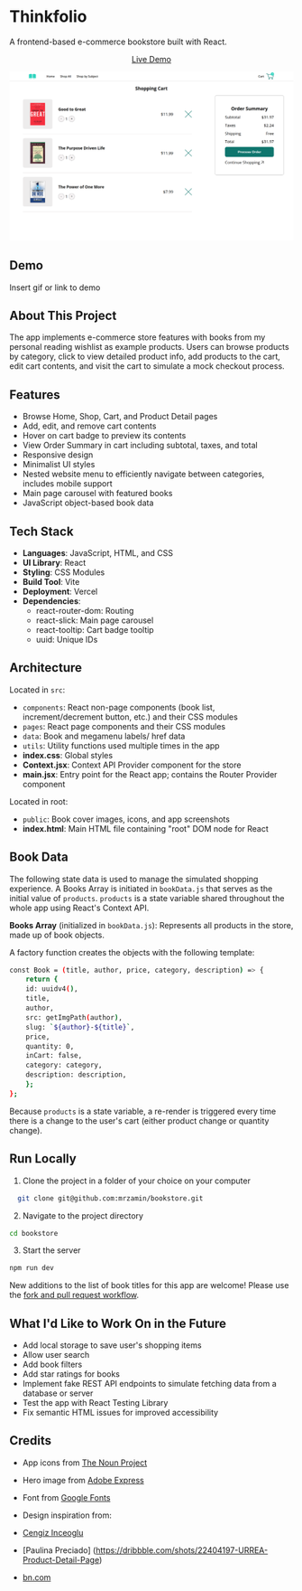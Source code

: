 # Thinkfolio

A frontend-based e-commerce bookstore built with React.

<div align="center">
  
[Live Demo](#)

![App Preview](public/screenshots/CheckoutPage.png)

</div>

## Demo

Insert gif or link to demo

## About This Project

The app implements e-commerce store features with books from my personal reading wishlist as example products. Users can browse products by category, click to view detailed product info, add products to the cart, edit cart contents, and visit the cart to simulate a mock checkout process.

## Features

- Browse Home, Shop, Cart, and Product Detail pages
- Add, edit, and remove cart contents
- Hover on cart badge to preview its contents
- View Order Summary in cart including subtotal, taxes, and total
- Responsive design
- Minimalist UI styles
- Nested website menu to efficiently navigate between categories, includes mobile support
- Main page carousel with featured books
- JavaScript object-based book data

## Tech Stack

- **Languages**: JavaScript, HTML, and CSS
- **UI Library**: React
- **Styling**: CSS Modules
- **Build Tool**: Vite
- **Deployment**: Vercel
- **Dependencies**:
  - react-router-dom: Routing
  - react-slick: Main page carousel
  - react-tooltip: Cart badge tooltip
  - uuid: Unique IDs

## Architecture

Located in `src`:

- `components`: React non-page components (book list, increment/decrement button, etc.) and their CSS modules
- `pages`: React page components and their CSS modules
- `data`: Book and megamenu labels/ href data
- `utils`: Utility functions used multiple times in the app
- **index.css**: Global styles
- **Context.jsx**: Context API Provider component for the store
- **main.jsx**: Entry point for the React app; contains the Router Provider component

Located in root:

- `public`: Book cover images, icons, and app screenshots
- **index.html**: Main HTML file containing "root" DOM node for React

## Book Data

The following state data is used to manage the simulated shopping experience. A Books Array is initiated in `bookData.js` that serves as the initial value of `products`. `products` is a state variable shared throughout the whole app using React's Context API.

**Books Array** (initialized in `bookData.js`):
Represents all products in the store, made up of book objects.

A factory function creates the objects with the following template:

```bash
const Book = (title, author, price, category, description) => {
    return {
    id: uuidv4(),
    title,
    author,
    src: getImgPath(author),
    slug: `${author}-${title}`,
    price,
    quantity: 0,
    inCart: false,
    category: category,
    description: description,
    };
};
```

Because `products` is a state variable, a re-render is triggered every time there is a change to the user's cart (either product change or quantity change).

## Run Locally

1. Clone the project in a folder of your choice on your computer

```bash
  git clone git@github.com:mrzamin/bookstore.git
```

2. Navigate to the project directory

```bash
cd bookstore
```

3. Start the server

```bash
npm run dev
```

New additions to the list of book titles for this app are welcome! Please use the [fork and pull request workflow](https://docs.github.com/en/get-started/exploring-projects-on-github/contributing-to-a-projecthttps://docs.github.com/en/get-started/exploring-projects-on-github/contributing-to-a-project).

## What I'd Like to Work On in the Future

- Add local storage to save user's shopping items
- Allow user search
- Add book filters
- Add star ratings for books
- Implement fake REST API endpoints to simulate fetching data from a database or server
- Test the app with React Testing Library
- Fix semantic HTML issues for improved accessibility

## Credits

- App icons from [The Noun Project](https://thenounproject.com/)
- Hero image from [Adobe Express](https://www.adobe.com/express/)
- Font from [Google Fonts](https://fonts.google.com/)
- Design inspiration from:
- [Cengiz Inceoglu](https://dribbble.com/shots/23265949--058-DailyUI-Shopping-Cart)

- [Paulina Preciado] (https://dribbble.com/shots/22404197-URREA-Product-Detail-Page)

- [bn.com](https://www.barnesandnoble.com/)
